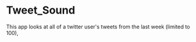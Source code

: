 # Tweet_Sound

This app looks at all of a twitter user's tweets from the last week (limited to 100), 